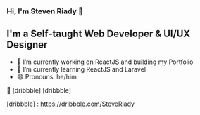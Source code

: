### Hi, I'm Steven Riady 👋

## I'm a Self-taught Web Developer & UI/UX Designer

- 🔭 I’m currently working on ReactJS and building my Portfolio
- 🌱 I’m currently learning ReactJS and Laravel
- 😄 Pronouns: he/him

🏀 [dribbble] [dribbble]

[dribbble] : https://dribbble.com/SteveRiady

<!--
**riadysteve/riadysteve** is a ✨ _special_ ✨ repository because its `README.md` (this file) appears on your GitHub profile.

Here are some ideas to get you started:

- 🔭 I’m currently working on ...
- 🌱 I’m currently learning ...
- 👯 I’m looking to collaborate on ...
- 🤔 I’m looking for help with ...
- 💬 Ask me about ...
- 📫 How to reach me: ...
- 😄 Pronouns: ...
- ⚡ Fun fact: ...
-->

